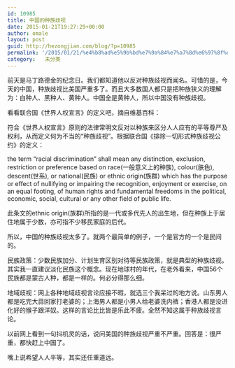 ```yaml
---
id: 10985
title: 中国的种族歧视
date: 2015-01-21T19:27:29+00:00
author: omale
layout: post
guid: http://hezongjian.com/blog/?p=10985
permalink: '/2015/01/21/%e4%b8%ad%e5%9b%bd%e7%9a%84%e7%a7%8d%e6%97%8f%e6%ad%a7%e8%a7%86/'
category:   未分类
---
```

前天是马丁路德金的纪念日。我们都知道他以反对种族歧视而闻名。可惜的是，今天的中国，种族歧视比美国严重多了。而且大多数国人都只是把种族狭义的理解为：白种人、黑种人、黄种人。中国全是黄种人，所以中国没有种族歧视。

看看联合国《世界人权宣言》的定义吧，摘自维基百科：

符合《世界人权宣言》原则的法律常明文反对以种族来区分人人应有的平等尊严及权利，从而定义何为不当的“种族歧视”。根据联合国《排除一切形式种族歧视公约》的定义：

the term &#8220;racial discrimination&#8221; shall mean any distinction, exclusion, restriction or preference based on race(一般意义上的种族), colour(肤色), descent(世系), or national(民族) or ethnic origin(族群) which has the purpose or effect of nullifying or impairing the recognition, enjoyment or exercise, on an equal footing, of human rights and fundamental freedoms in the political, economic, social, cultural or any other field of public life.

此条文的ethnic origin(族群)所指的是一代或多代先人的出生地，但在种族上于居住地属于少数，亦可指不少移民家庭的后代。

所以，中国的种族歧视太多了。就两个最简单的例子，一个是官方的一个是民间的。

民族政策：少数民族加分、计划生育区别对待等民族政策，就是典型的种族歧视。其实我一直建议淡化民族这个概念。现在地球村的年代，在老外看来，中国56个民族都是蒙古人种，都是一样的。何必分得那么细。

地域歧视：网上各种地域歧视言论应接不暇，就选三个我呆过的地方说。山东男人都是吃完大蒜回家打老婆的；上海男人都是小男人给老婆洗内裤；香港人都是没进化好的猴子跟洋奴。这样的言论比比皆是乐此不疲。全然不知这属于种族歧视言论。

以前网上看到一句抖机灵的话，说问美国的种族歧视严重不严重。回答是：很严重，都快赶上中国了。

嘴上说希望人人平等，其实还任重道远。